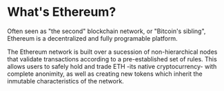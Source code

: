 # What's Ethereum?

Often seen as "the second" blockchain network, or "Bitcoin's sibling", Ethereum is a decentralized and fully programable platform. 

The Ethereum network is built over a sucession of non-hierarchical nodes that validate transactions according to a pre-established set of rules. This allows users to safely hold and trade ETH -its native cryptocurrency- with complete anonimity, as well as creating new tokens which inherit the inmutable characteristics of the network.
